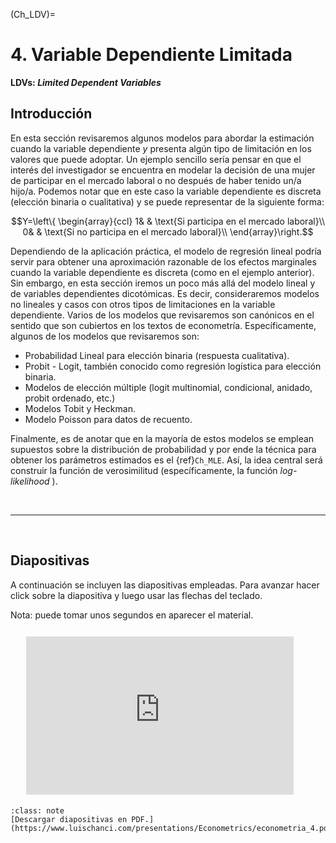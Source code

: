(Ch_LDV)=

# 4. Variable Dependiente Limitada 

**LDVs: _Limited Dependent Variables_**

## Introducción

En esta sección revisaremos algunos modelos para abordar la estimación cuando la variable dependiente $y$ presenta algún tipo de limitación en los valores que puede adoptar. Un ejemplo sencillo sería pensar en que el interés del investigador se encuentra en modelar la decisión de una mujer de participar en el mercado laboral o no después de haber tenido un/a hijo/a. Podemos notar que en este caso la variable dependiente es discreta (elección binaria o cualitativa) y se puede representar de la siguiente forma:

$$Y=\left\{
\begin{array}{ccl}
1& & \text{Si participa en el mercado laboral}\\ 
0& & \text{Si no participa en el mercado laboral}\\ 
\end{array}\right.$$

Dependiendo de la aplicación práctica, el modelo de regresión lineal podría servir para obtener una aproximación razonable de los efectos marginales cuando la variable dependiente es discreta (como en el ejemplo anterior). Sin embargo, en esta sección iremos un poco más allá del modelo lineal y de variables dependientes dicotómicas. Es decir, consideraremos modelos no lineales y casos con otros tipos de limitaciones en la variable dependiente. Varios de los modelos que revisaremos son canónicos en el sentido que son cubiertos en los textos de econometría. Específicamente, algunos de los modelos que revisaremos son:

* Probabilidad Lineal para elección binaria (respuesta cualitativa).
* Probit - Logit, también conocido como regresión logística para elección binaria.
* Modelos de elección múltiple (logit multinomial, condicional, anidado, probit ordenado, etc.)
* Modelos Tobit y Heckman.
* Modelo Poisson para datos de recuento.

Finalmente, es de anotar que en la mayoría de estos modelos se emplean supuestos sobre la distribución de probabilidad y por ende la técnica para obtener los parámetros estimados es el {ref}`Ch_MLE`. Así, la idea central será construir la función de verosimilitud (específicamente, la función _log-likelihood_ ). 

</br>
<hr>

&nbsp;

## Diapositivas

A continuación se incluyen las diapositivas empleadas. Para avanzar hacer click sobre la diapositiva y luego usar las flechas del teclado.

Nota: puede tomar unos segundos en aparecer el material.

<div id   ="Container"
     style="padding-bottom:50.25%; position:relative; display:block; width: 100%">
     <iframe id                 ="my_html_slides"
             width              ="85%"
             height             ="100%"
             src                ="https://www.luischanci.com/presentations/Econometrics/econometria_4.html#/"
             frameborder        ="0"
             allowfullscreen    ="1"
             style              ="position:absolute; top:5%; left: 5%">
     </iframe>
</div>
</br>

`````{admonition} Enlace
:class: note
[Descargar diapositivas en PDF.](https://www.luischanci.com/presentations/Econometrics/econometria_4.pdf)
`````

</br>
